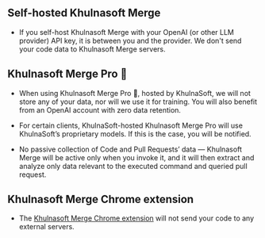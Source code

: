 ## Self-hosted Khulnasoft Merge

- If you self-host Khulnasoft Merge with your OpenAI (or other LLM provider) API key, it is between you and the provider. We don't send your code data to Khulnasoft Merge servers.

## Khulnasoft Merge Pro 💎

- When using Khulnasoft Merge Pro 💎, hosted by KhulnaSoft, we will not store any of your data, nor will we use it for training. You will also benefit from an OpenAI account with zero data retention.

- For certain clients, KhulnaSoft-hosted Khulnasoft Merge Pro will use KhulnaSoft’s proprietary models. If this is the case, you will be notified.

- No passive collection of Code and Pull Requests’ data — Khulnasoft Merge will be active only when you invoke it, and it will then extract and analyze only data relevant to the executed command and queried pull request.


## Khulnasoft Merge Chrome extension

- The [Khulnasoft Merge Chrome extension](https://chromewebstore.google.com/detail/pr-insight-chrome-extension/ephlnjeghhogofkifjloamocljapahnl) will not send your code to any external servers.

